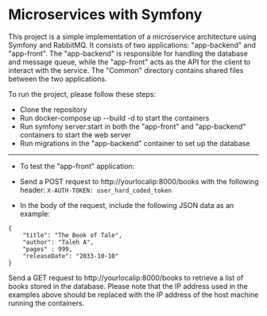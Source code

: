 # Microservices with Symfony
This project is a simple implementation of a microservice architecture using Symfony and RabbitMQ. It consists of two applications: "app-backend" and "app-front". The "app-backend" is responsible for handling the database and message queue, while the "app-front" acts as the API for the client to interact with the service. The "Common" directory contains shared files between the two applications.

To run the project, please follow these steps:

- Clone the repository
- Run docker-compose up --build -d to start the containers
- Run symfony server:start in both the "app-front" and "app-backend" containers to start the web server
- Run migrations in the "app-backend" container to set up the database
------

- To test the "app-front" application:

- Send a POST request to http://yourlocalip:8000/books with the following header: ```X-AUTH-TOKEN: user_hard_coded_token```
- In the body of the request, include the following JSON data as an example:
```
{
    "title": "The Book of Tale",
    "author": "Taleh A",
    "pages" : 999,
    "releaseDate": "2033-10-10"
}
```
Send a GET request to http://yourlocalip:8000/books to retrieve a list of books stored in the database.
Please note that the IP address used in the examples above should be replaced with the IP address of the host machine running the containers.
